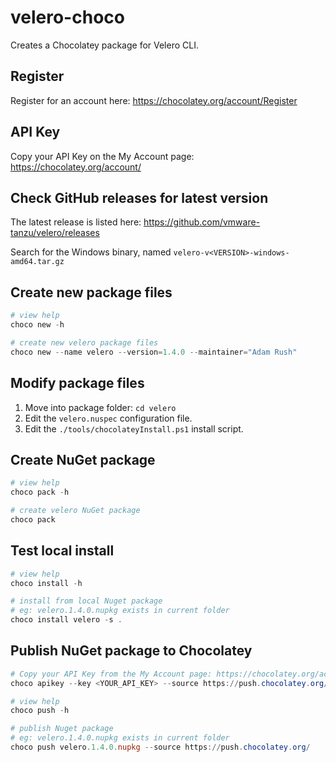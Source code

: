 # velero-choco

Creates a Chocolatey package for Velero CLI.

## Register

Register for an account here: https://chocolatey.org/account/Register

## API Key

Copy your API Key on the My Account page: https://chocolatey.org/account/

## Check GitHub releases for latest version

The latest release is listed here: https://github.com/vmware-tanzu/velero/releases

Search for the Windows binary, named `velero-v<VERSION>-windows-amd64.tar.gz`

## Create new package files

```powershell
# view help
choco new -h

# create new velero package files
choco new --name velero --version=1.4.0 --maintainer="Adam Rush"
```

## Modify package files

1. Move into package folder: `cd velero`
1. Edit the `velero.nuspec` configuration file.
1. Edit the `./tools/chocolateyInstall.ps1` install script.

## Create NuGet package

```powershell
# view help
choco pack -h

# create velero NuGet package
choco pack
```

## Test local install

```powershell
# view help
choco install -h

# install from local Nuget package
# eg: velero.1.4.0.nupkg exists in current folder
choco install velero -s .
```

## Publish NuGet package to Chocolatey

```powershell
# Copy your API Key from the My Account page: https://chocolatey.org/account/
choco apikey --key <YOUR_API_KEY> --source https://push.chocolatey.org/

# view help
choco push -h

# publish Nuget package
# eg: velero.1.4.0.nupkg exists in current folder
choco push velero.1.4.0.nupkg --source https://push.chocolatey.org/
```
